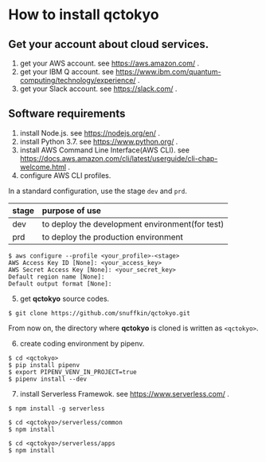 #  How to install **qctokyo**

## Get your account about cloud services.

1. get your AWS account. see https://aws.amazon.com/ .
1. get your IBM Q account. see https://www.ibm.com/quantum-computing/technology/experience/ .
1. get your Slack account. see https://slack.com/ .

## Software requirements

1. install Node.js. see https://nodejs.org/en/ .
2. install Python 3.7. see https://www.python.org/ .
3. install AWS Command Line Interface(AWS CLI). see https://docs.aws.amazon.com/cli/latest/userguide/cli-chap-welcome.html .
4. configure AWS CLI profiles.

In a standard configuration, use the stage `dev` and `prd`.

| stage | purpose of use                                  |
| :---- | :---------------------------------------------- |
| dev   | to deploy the development environment(for test) |
| prd   | to deploy the production environment            |

```
$ aws configure --profile <your_profile>-<stage>
AWS Access Key ID [None]: <your_access_key>
AWS Secret Access Key [None]: <your_secret_key>
Default region name [None]:
Default output format [None]:
```

5. get **qctokyo** source codes.
```
$ git clone https://github.com/snuffkin/qctokyo.git
```

From now on, the directory where **qctokyo** is cloned is written as `<qctokyo>`.

6. create coding environment by pipenv.
```
$ cd <qctokyo>
$ pip install pipenv
$ export PIPENV_VENV_IN_PROJECT=true
$ pipenv install --dev
```

7. install Serverless Framewok. see https://www.serverless.com/ .
```
$ npm install -g serverless

$ cd <qctokyo>/serverless/common
$ npm install

$ cd <qctokyo>/serverless/apps
$ npm install
```

